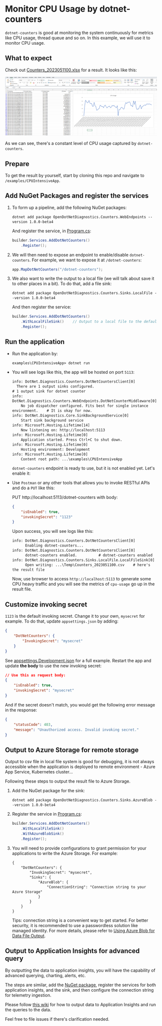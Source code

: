 # Monitor CPU Usage by dotnet-counters

`dotnet-counters` is good at monitoring the system continuously for metrics like CPU usage, thread queue and so on. In this example, we will use it to monitor CPU usage.

## What to expect

Check out [Counters_2023051100.xlsx](./results/Counters_2023051100.xlsx) for a result. It looks like this:

![](./imgs/screenshot.png)

As we can see, there's a constant level of CPU usage captured by `dotnet-counters`.

## Prepare

To get the result by yourself, start by cloning this repo and navigate to `/examples/CPUIntensiveApp`.

## Add NuGet Packages and register the services

1. To form up a pipeline, add the following NuGet packages:

    ```shell
    dotnet add package OpenDotNetDiagnostics.Counters.WebEndpoints --version 1.0.0-beta4
    ```

    And register the service, in [Program.cs](./Program.cs):

    ```csharp
    builder.Services.AddDotNetCounters()
        .Register();
    ```

1. We will then need to expose an endpoint to enable/disable `dotnet-counters`. For example, we want to expose it at `/dotnet-counters`:

    ```csharp
    app.MapDotNetCounters("/dotnet-counters");
    ```

1. We also want to write the output to a local file (we will talk about save it to other places in a bit). To do that, add a file sink:

    ```shell
    dotnet add package OpenDotNetDiagnostics.Counters.Sinks.LocalFile --version 1.0.0-beta4
    ```

    And then register the service:

    ```csharp
    builder.Services.AddDotNetCounters()
        .WithLocalFileSink()    // Output to a local file to the default path.
        .Register();
    ```

## Run the application

* Run the application by:

    ```shell
    examples\CPUIntensiveApp> dotnet run
    ```

* You will see logs like this, the app will be hosted on port `5113`:

    ```shell
    info: DotNet.Diagnostics.Counters.DotNetCountersClient[0]
      There are 1 output sinks configured.                              # 1 output sink for dotnet counter
    info: DotNet.Diagnostics.Counters.WebEndpoints.DotNetCounterMiddleware[0]
        No job dispatcher configured. Fits best for single instance environment.    # It is okay for now.
    info: DotNet.Diagnostics.Core.SinkBackgroundService[0]
        Start sink background service
    info: Microsoft.Hosting.Lifetime[14]
        Now listening on: http://localhost:5113
    info: Microsoft.Hosting.Lifetime[0]
        Application started. Press Ctrl+C to shut down.
    info: Microsoft.Hosting.Lifetime[0]
        Hosting environment: Development
    info: Microsoft.Hosting.Lifetime[0]
        Content root path: ...\examples\CPUIntensiveApp
    ```

    `dotnet-counters` endpoint is ready to use, but it is not enabled yet. Let's enable it:

* Use `Postman` or any other tools that allows you to invoke RESTful APIs and do a `PUT` like this:

    PUT http://localhost:5113/dotnet-counters with body:

    ```json
    {
        "isEnabled": true,
        "invokingSecret": "1123"
    }
    ```

    Upon success, you will see logs like this:

    ```shell
    info: DotNet.Diagnostics.Counters.DotNetCountersClient[0]
          Enabling dotnet-counters...
    info: DotNet.Diagnostics.Counters.DotNetCountersClient[0]
          dotnet-counters enabled.          # dotnet-counters enabled
    info: DotNet.Diagnostics.Counters.Sinks.LocalFile.LocalFileSink[0]
          Open writing: ...\Temp\Counters_2023051100.csv    # here's the result file
    ```

    Now, use browser to access `http://localhost:5113` to generate some CPU heavy traffic and you will see the metrics of `cpu-usage` go up in the result file.

## Customize invoking secret

`1123` is the default invoking secret. Change it to your own, `mysecret` for example. To do that, update `appsettings.json` by adding:

```json
{
    "DotNetCounters": {
        "InvokingSecret": "mysecret"
    }
}
```

See [appsettings.Development.json](../WebAPIExample/appsettings.Development.json) for a full example. Restart the app and update **the body** to use the new invoking secret:

```json
// Use this as request body:
{
    "isEnabled": true,
    "invokingSecret": "mysecret"
}
```

And if the secret doesn't match, you would get the following error message in the response:

```json
{
    "statusCode": 403,
    "message": "Unauthorized access. Invalid invoking secret."
}
```

## Output to Azure Storage for remote storage

Output to csv file in local file system is good for debugging, it is not always accessible when the application is deployed to remote environment - Azure App Service, Kubernetes cluster...

Following these steps to output the result file to Azure Storage.

1. Add the NuGet package for the sink:

    ```shell
    dotnet add package OpenDotNetDiagnostics.Counters.Sinks.AzureBlob --version 1.0.0-beta4
    ```

1. Register the service in [Program.cs](./Program.cs):

    ```csharp
    builder.Services.AddDotNetCounters()
        .WithLocalFileSink()
        .WithAzureBlobSink()
        .Register(); 
    ```

1. You will need to provide configurations to grant permission for your applications to write the Azure Storage. For example:

    ```jsonc
    {
        "DotNetCounters": {
            "InvokingSecret": "mysecret",
            "Sinks": {
                "AzureBlob": {
                    "ConnectionString": "Connection string to your Azure Storage"
                }
            }
        }
    }
    ```

    Tips: connection string is a convenient way to get started. For better security, it is recommended to use a passwordless solution like managed identity. For more details, please refer to [Using Azure Blob for Data File Output](https://github.com/xiaomi7732/DotNetDiagnostics/wiki/Using-Azure-Blob-for-Data-File-Output).

## Output to Application Insights for advanced query

By outputting the data to application insights, you will have the capability of advanced querying, charting, alerts, etc.

The steps are similar, add the [NuGet package](https://www.nuget.org/packages/OpenDotNetDiagnostics.Counters.Sinks.ApplicationInsights), register the services for both application insights, and the sink, and then configure the connection string for telemetry ingestion.

Please follow [this wiki](https://github.com/xiaomi7732/DotNetDiagnostics/wiki/Using-Application-Insights-Data-Output) for how to output data to Application Insights and run the queries to the data.

Feel free to file issues if there's clarification needed.
